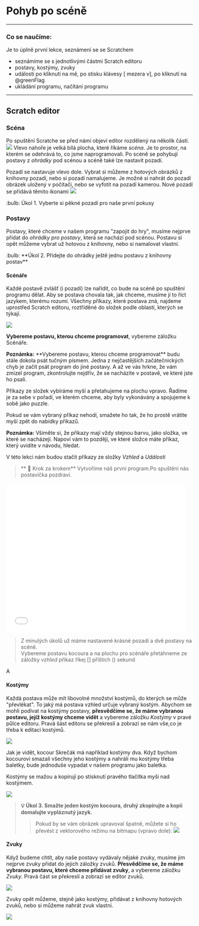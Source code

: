 # Pohyb po scéně

---
### Co se naučíme:
Je to úplně první lekce, seznámení se se Scratchem

* seznámíme se s jednotlivými částmi Scratch editoru
* postavy, kostýmy, zvuky
* události <sb>po kliknutí na mě</sb>, <sb>po stisku klávesy [ mezera v]</sb>, <sb>po kliknutí na @greenFlag</sb> 
* ukládání programu, načítání programu

---

## Scratch editor
### Scéna
Po spuštění Scratche se před námi objeví editor rozdělený na několik částí.
![](editor_nepopsany.png)
Vlevo nahoře je velká bílá plocha, které říkáme *scéna*. Je to prostor, na kterém se odehrává to, co jsme naprogramovali. Po scéně se pohybují postavy z *ohrádky* pod scénou a scéně také lze nastavit pozadí. 

Pozadí se nastavuje vlevo dole. Vybrat si můžeme z hotových obrázků z knihovny pozadí, nebo si pozadí namalujeme. Je možné si nahrát  do pozadí obrázek uložený v počítači, nebo se vyfotit na pozadí kamerou. Nové pozadí se přidává těmito ikonami ![](volba_pozadi.png)

<div class="poznamka" markdown="1">
:bulb: Úkol 1. Vyberte si pěkné pozadí pro naše první pokusy</div>

### Postavy
Postavy, které chceme v našem programu "zapojit do hry", musíme nejprve přidat do *ohrádky pro postavy*, která se nachází pod scénou. Postavu si opět můžeme vybrat už hotovou z knihovny, nebo si namalovat vlastní.

<div class="poznamka" markdown="1">
:bulb: **Úkol 2. Přidejte do ohrádky ještě jednu postavu z knihovny postav**</div>

#### Scénáře

Každé postavě zvlášť (i pozadí) lze nařídit, co bude na scéně po spuštění programu dělat. Aby se postava chovala tak, jak chceme, musíme jí to říct jazykem, kterému rozumí. Všechny příkazy, které postava zná, najdeme uprostřed Scratch editoru, roztříděné do složek podle oblastí, kterých se týkají.

![](scenare.png)

 **Vybereme postavu, kterou chceme programovat**, vybereme záložku Scénáře.

<div class="poznamka" markdown="1"><b>Poznámka:</b> **Vybereme postavu, kterou chceme programovat** budu stále dokola psát tučným písmem. Jedna z nejčastějších začátečnických chyb je začít psát program do jiné postavy. A až ve vás hrkne, že vám zmizel program, zkontrolujte nejdřív, že se nacházíte v postavě, ve které jste ho psali.</div>

Příkazy ze složek vybíráme myší a přetahujeme na plochu vpravo. Řadíme je za sebe v pořadí, ve kterém chceme, aby byly vykonávány a spojujeme k sobě jako puzzle. 

 Pokud se vám vybraný příkaz nehodí, smažete ho tak, že ho prostě vrátíte myší zpět do nabídky příkazů.

<div class="poznamka" markdown="1"><b>Poznámka:</b> Všiměte si, že příkazy mají vždy stejnou barvu, jako složka, ve které se nacházejí. Napoví vám to později, ve které složce máte příkaz, který uvidíte v návodu, hledat.</div>

V této lekci nám budou stačit příkazy ze složky *Vzhled* a *Události*

>** :feet: Krok za krokem**
> Vytvoříme náš první program.Po spuštění nás postavička pozdraví.

 <iframe allowtransparency="true" width="485" height="402" src="//scratch.mit.edu/projects/embed/210821336/?autostart=false" frameborder="0" allowfullscreen></iframe>

>Z minulých úkolů už máme nastavené krásné pozadí a dvě postavy na scéně.    
>Vybereme postavu kocoura a na plochu pro scénáře přetáhneme ze záložky *vzhled* příkaz <sb> říkej [] příštích () sekund</sb>

A
    
#### Kostýmy

Každá postava může mít libovolné množství kostýmů, do kterých se může "převlékat". To jaký má postava vzhled určuje vybraný kostým. Abychom se mohli podívat na kostýmy postavy, **přesvědčíme se, že máme vybranou postavu, jejíž kostýmy chceme vidět** a vybereme záložku *Kostýmy* v pravé půlce editoru. Pravá šást editoru se překreslí a zobrazí se nám vše,co je třeba k editaci kostýmů.

![](kostymy.png)

Jak je vidět, kocour Skrečák má například kostýmy dva. Když bychom kocourovi smazali všechny jeho kostýmy a nahráli mu kostýmy třeba baletky, bude jednoduše vypadat v našem programu jako baletka.

Kostýmy se mažou a kopírují po stisknutí pravého tlačítka myši nad kostýmem.

![](editace_kostymu.png)


>**:bulb: Úkol 3. Smažte jeden kostým kocoura, druhý zkopírujte a kopii domalujte vypláznutý jazyk.** 
>> Pokud by se vám obrázek upravoval špatně, můžete si ho převést z vektorového režimu na bitmapu (vpravo dole): ![](na_bitmapu.png)


#### Zvuky
Když budeme chtít, aby naše postavy vydávaly nějaké zvuky, musíme jim nejprve zvuky přidat do jejich záložky zvuků.
**Přesvědčíme se, že máme vybranou postavu, které chceme přidávat zvuky**, a vybereme záložku *Zvuky*. Pravá část se překreslí a zobrazí se editor zvuků.

![](zvuk.png)

Zvuky opět můžeme, stejně jako kostýmy, přidávat z knihovny hotových zvuků, nebo si můžeme nahrát zvuk vlastní.

![](scratch_editor.png)